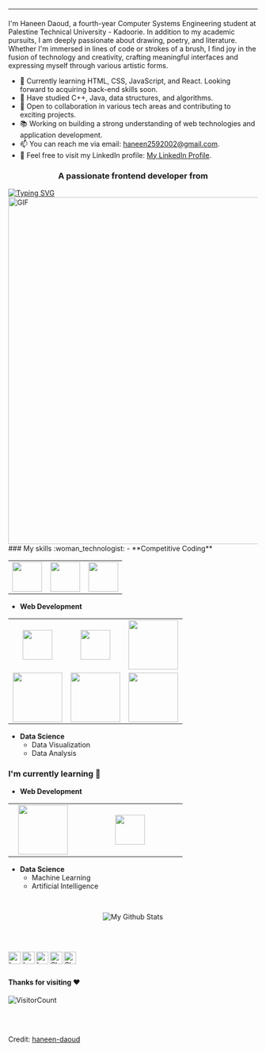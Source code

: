 



-----
#### 
I'm Haneen Daoud, a fourth-year Computer Systems Engineering student at Palestine Technical University - Kadoorie. In addition to my academic pursuits, I am deeply passionate about drawing, poetry, and literature. Whether I'm immersed in lines of code or strokes of a brush, I find joy in the fusion of technology and creativity, crafting meaningful interfaces and expressing myself through various artistic forms.
- 👀 Currently learning HTML, CSS, JavaScript, and React. Looking forward to acquiring back-end skills soon.
- 🌱 Have studied C++, Java, data structures, and algorithms.
- 💞️ Open to collaboration in various tech areas and contributing to exciting projects.
- 📚 Working on building a strong understanding of web technologies and application development.
- 📫 You can reach me via email: haneen2592002@gmail.com.
- 🔗 Feel free to visit my LinkedIn profile: [My LinkedIn Profile](https://www.linkedin.com/in/haneen-daoud-988bb0220?utm_source=share&utm_campaign=share_via&utm_content=profile&utm_medium=android_app).
<h3 align="center">A passionate frontend developer from </h3>
<a href="https://git.io/typing-svg"><img src="https://readme-typing-svg.herokuapp.com?font=Fira+Code&pause=1000&color=02080B&random=false&width=435&lines=Hello+World%2C+I'm+Haneen+Daoud+%F0%9F%92%9B" alt="Typing SVG" /></a>
<img alt="GIF" src="https://user-images.githubusercontent.com/74038190/213910845-af37a709-8995-40d6-be59-724526e3c3d7.gif" width = 700/>
### My skills :woman_technologist:
- **Competitive Coding**
<table>
<tbody>
 <tr>


<td align="center" width="33%">
<img height=60px src="https://www.vectorlogo.zone/logos/java/java-ar21.svg"> 
</td>
<td align="center" width="33%">
<img height=60px src="https://seeklogo.com/images/C/c-logo-1B1817C041-seeklogo.com.png"> 
</td>
<td align="center" width="33%">
<img height=60px src="https://www.vectorlogo.zone/logos/algorithmia/algorithmia-ar21.svg"> 
</td>

</tr>

</tbody>
</table>

- **Web Development**
<table>
<tbody>
 <tr>
<td align="center" width="33%">
<img height=60px src="https://www.vectorlogo.zone/logos/w3_css/w3_css-ar21.svg"> 
</td>

<td align="center" width="33%">
<img height=60px src="https://www.vectorlogo.zone/logos/mysql/mysql-official.svg"> 
</td>

<td align="center" width="33%">
<img height=100px src="https://www.vectorlogo.zone/logos/w3_html5/w3_html5-ar21.svg"> 
</td>

</td>

</tr>


<td align="center" width="33%">
<img height=100px src="https://www.vectorlogo.zone/logos/javascript/javascript-ar21.svg"> </td>
 
<td align="center" width="33%">
<img height=100px src="https://www.vectorlogo.zone/logos/reactjs/reactjs-ar21.svg"> 
</td>
<td align="center" width="33%">
<img height=100px src="https://www.vectorlogo.zone/logos/getbootstrap/getbootstrap-ar21.svg"> 
</td>
<tr>
 
 </tr>
</tbody>
</table>

- **Data Science**
  - Data Visualization
  - Data Analysis
 

### I'm currently learning :open_book:

- **Web Development**
<table>
<tbody>
 <tr>
<td align="center" width="33%">
<img height=100px src="https://www.vectorlogo.zone/logos/javascript/javascript-ar21.svg"> 
</td>
<td align="center" width="50%">
<img height=60px src="https://www.vectorlogo.zone/logos/reactjs/reactjs-ar21.svg"> 
</td>
</tr>
</tbody>
</table>

 - **Data Science**
   - Machine Learning
   - Artificial Intelligence
    
<br>
<p align="center">
<img align="center" src="https://github-readme-stats.vercel.app/api/top-langs/?username=Shreya549&layout=compact&theme=radical" alt="My Github Stats">

</p>

<br> <br>

 <a href="https://twitter.com/shreyaaaa_">
  <img align="left" alt="haneen daoud Twitter" width="25px" src="https://cdn.jsdelivr.net/npm/simple-icons@v3/icons/twitter.svg" />
</a>
<a href="https://www.linkedin.com/in/haneen-daoud-988bb0220?utm_source=share&utm_campaign=share_via&utm_content=profile&utm_medium=android_app">
  <img align="left" alt="haneen-daoud LinkedIn" width="25px" src="https://cdn.jsdelivr.net/npm/simple-icons@v3/icons/linkedin.svg" />
</a>
<a href="https://github.com/haneen-daoud">
  <img align="left" alt="haneen-daoud Github" width="25px" src="https://cdn.jsdelivr.net/npm/simple-icons@v3/icons/github.svg" />
</a>

<a href="https://www.facebook.com/people/Haneen-Y-Daoud/pfbid04vLaqsA5ZHvYatjT55hyARQTKNHJdiN1PrCUpy6zrZucPLXBmu5YQpiVCHRGHDY6l/?mibextid=ZbWKwL">
  <img align="left" alt="Shreya's Facebook" width="25px" src="https://cdn.jsdelivr.net/npm/simple-icons@v3/icons/facebook.svg" />
</a>
<a href="https://www.hackerrank.com/shreyachatterje2">
  <img align="left" alt="Shreya's Hackerrank" width="25px" src="https://cdn.jsdelivr.net/npm/simple-icons@v3/icons/hackerrank.svg" />
</a>
<br><br>

#### Thanks for visiting :heart:
![VisitorCount](https://profile-counter.glitch.me/haneen-/count.svg)


<br>
<br>


Credit: [haneen-daoud](https://github.com/haneen-daoud)

